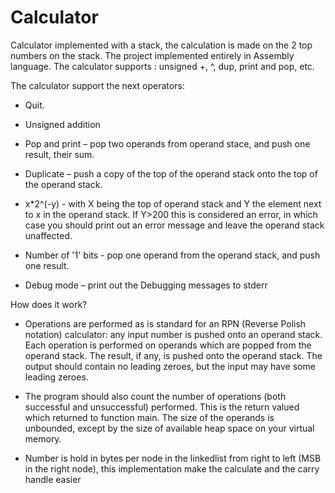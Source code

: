 # Calculator
Calculator implemented with a stack, the calculation is made on the 2 top numbers on the stack. The project implemented entirely in Assembly language. The calculator supports : unsigned +, ^, dup, print and pop, etc.

 The calculator support the next operators:

-  Quit.

-  Unsigned addition

-  Pop and print – pop two operands from operand stace, and push one result, their sum.

-  Duplicate – push a copy of the top of the operand stack onto the top of the operand stack.

-  x*2^(-y) - with X being the top of operand stack and Y the element next to x in the operand stack. If Y>200 this is considered an error, in which case you should print out an error message and leave the operand stack unaffected.

- Number of '1' bits - pop one operand from the operand stack, and push one result.

- Debug mode – print out the Debugging messages to stderr

How does it work?

- Operations are performed as is standard for an RPN (Reverse Polish notation) calculator: any input number is pushed onto an operand stack. Each operation is performed on operands which are popped from the operand stack. The result, if any, is pushed onto the operand stack. The output should contain no leading zeroes, but the input may have some leading zeroes.

- The program should also count the number of operations (both successful and unsuccessful) performed. This is the return valued which returned to function main. The size of the operands is unbounded, except by the size of available heap space on your virtual memory.

- Number is hold in bytes per node in the linkedlist from right to left (MSB in the right node), this implementation make the calculate and the carry handle easier
